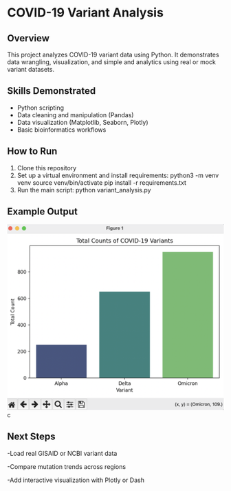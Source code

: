 # COVID-19 Variant Analysis

## Overview
This project analyzes COVID-19 variant data using Python.  It demonstrates data wrangling, visualization, and simple and analytics using real or mock variant datasets.

## Skills Demonstrated
- Python scripting
- Data cleaning and manipulation (Pandas)
- Data visualization (Matplotlib, Seaborn, Plotly)
- Basic bioinformatics workflows

## How to Run
1. Clone this repository
2. Set up a virtual environment and install requirements:
 python3 -m venv venv
 source venv/bin/activate
 pip install -r requirements.txt
3. Run the main script:
 python variant_analysis.py

## Example Output
![COVID Variant Graph](graph_screenshot.png)
c

## Next Steps
-Load real GISAID or NCBI variant data

-Compare mutation trends across regions

-Add interactive visualization with Plotly or Dash

